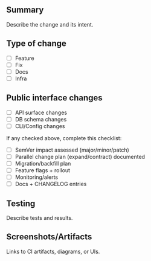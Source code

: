 ## Summary

Describe the change and its intent.

## Type of change

- [ ] Feature
- [ ] Fix
- [ ] Docs
- [ ] Infra

## Public interface changes

- [ ] API surface changes
- [ ] DB schema changes
- [ ] CLI/Config changes

If any checked above, complete this checklist:

- [ ] SemVer impact assessed (major/minor/patch)
- [ ] Parallel change plan (expand/contract) documented
- [ ] Migration/backfill plan
- [ ] Feature flags + rollout
- [ ] Monitoring/alerts
- [ ] Docs + CHANGELOG entries

## Testing

Describe tests and results.

## Screenshots/Artifacts

Links to CI artifacts, diagrams, or UIs.
